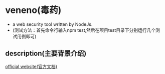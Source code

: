 # veneno(毒药)
- a web security tool written by NodeJs.
- (测试方法：首先命令行输入npm test,然后在项目test目录下分别运行几个测试用例即可)

description(主要背景介绍)
------------------
[official website(官方文档)](http://www.zhuyingda.com/docs/veneno.html)